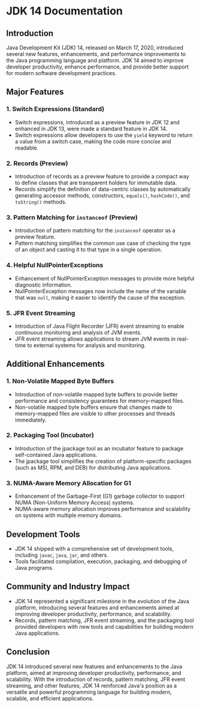 # JDK 14 Documentation

## Introduction
Java Development Kit (JDK) 14, released on March 17, 2020, introduced several new features, enhancements, and performance improvements to the Java programming language and platform. JDK 14 aimed to improve developer productivity, enhance performance, and provide better support for modern software development practices.

## Major Features

### 1. Switch Expressions (Standard)
- Switch expressions, introduced as a preview feature in JDK 12 and enhanced in JDK 13, were made a standard feature in JDK 14.
- Switch expressions allow developers to use the `yield` keyword to return a value from a switch case, making the code more concise and readable.

### 2. Records (Preview)
- Introduction of records as a preview feature to provide a compact way to define classes that are transparent holders for immutable data.
- Records simplify the definition of data-centric classes by automatically generating accessor methods, constructors, `equals()`, `hashCode()`, and `toString()` methods.

### 3. Pattern Matching for `instanceof` (Preview)
- Introduction of pattern matching for the `instanceof` operator as a preview feature.
- Pattern matching simplifies the common use case of checking the type of an object and casting it to that type in a single operation.

### 4. Helpful NullPointerExceptions
- Enhancement of NullPointerException messages to provide more helpful diagnostic information.
- NullPointerException messages now include the name of the variable that was `null`, making it easier to identify the cause of the exception.

### 5. JFR Event Streaming
- Introduction of Java Flight Recorder (JFR) event streaming to enable continuous monitoring and analysis of JVM events.
- JFR event streaming allows applications to stream JVM events in real-time to external systems for analysis and monitoring.

## Additional Enhancements

### 1. Non-Volatile Mapped Byte Buffers
- Introduction of non-volatile mapped byte buffers to provide better performance and consistency guarantees for memory-mapped files.
- Non-volatile mapped byte buffers ensure that changes made to memory-mapped files are visible to other processes and threads immediately.

### 2. Packaging Tool (Incubator)
- Introduction of the jpackage tool as an incubator feature to package self-contained Java applications.
- The jpackage tool simplifies the creation of platform-specific packages (such as MSI, RPM, and DEB) for distributing Java applications.

### 3. NUMA-Aware Memory Allocation for G1
- Enhancement of the Garbage-First (G1) garbage collector to support NUMA (Non-Uniform Memory Access) systems.
- NUMA-aware memory allocation improves performance and scalability on systems with multiple memory domains.

## Development Tools
- JDK 14 shipped with a comprehensive set of development tools, including `javac`, `java`, `jar`, and others.
- Tools facilitated compilation, execution, packaging, and debugging of Java programs.

## Community and Industry Impact
- JDK 14 represented a significant milestone in the evolution of the Java platform, introducing several features and enhancements aimed at improving developer productivity, performance, and scalability.
- Records, pattern matching, JFR event streaming, and the packaging tool provided developers with new tools and capabilities for building modern Java applications.

## Conclusion
JDK 14 introduced several new features and enhancements to the Java platform, aimed at improving developer productivity, performance, and scalability. With the introduction of records, pattern matching, JFR event streaming, and other features, JDK 14 reinforced Java's position as a versatile and powerful programming language for building modern, scalable, and efficient applications.
